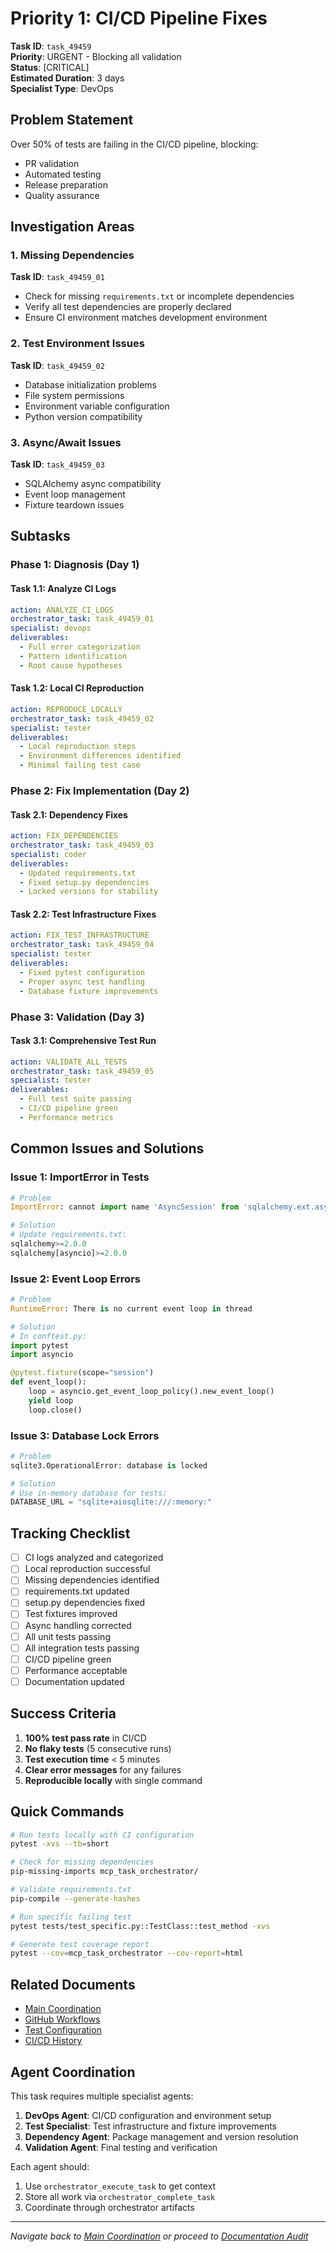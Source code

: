 # Priority 1: CI/CD Pipeline Fixes

**Task ID**: `task_49459`  
**Priority**: URGENT - Blocking all validation  
**Status**: [CRITICAL]  
**Estimated Duration**: 3 days  
**Specialist Type**: DevOps

## Problem Statement

Over 50% of tests are failing in the CI/CD pipeline, blocking:
- PR validation
- Automated testing
- Release preparation
- Quality assurance

## Investigation Areas

### 1. Missing Dependencies
**Task ID**: `task_49459_01`
- Check for missing `requirements.txt` or incomplete dependencies
- Verify all test dependencies are properly declared
- Ensure CI environment matches development environment

### 2. Test Environment Issues
**Task ID**: `task_49459_02`
- Database initialization problems
- File system permissions
- Environment variable configuration
- Python version compatibility

### 3. Async/Await Issues
**Task ID**: `task_49459_03`
- SQLAlchemy async compatibility
- Event loop management
- Fixture teardown issues

## Subtasks

### Phase 1: Diagnosis (Day 1)

#### Task 1.1: Analyze CI Logs
```yaml
action: ANALYZE_CI_LOGS
orchestrator_task: task_49459_01
specialist: devops
deliverables:
  - Full error categorization
  - Pattern identification
  - Root cause hypotheses
```

#### Task 1.2: Local CI Reproduction
```yaml
action: REPRODUCE_LOCALLY
orchestrator_task: task_49459_02
specialist: tester
deliverables:
  - Local reproduction steps
  - Environment differences identified
  - Minimal failing test case
```

### Phase 2: Fix Implementation (Day 2)

#### Task 2.1: Dependency Fixes
```yaml
action: FIX_DEPENDENCIES
orchestrator_task: task_49459_03
specialist: coder
deliverables:
  - Updated requirements.txt
  - Fixed setup.py dependencies
  - Locked versions for stability
```

#### Task 2.2: Test Infrastructure Fixes
```yaml
action: FIX_TEST_INFRASTRUCTURE
orchestrator_task: task_49459_04
specialist: tester
deliverables:
  - Fixed pytest configuration
  - Proper async test handling
  - Database fixture improvements
```

### Phase 3: Validation (Day 3)

#### Task 3.1: Comprehensive Test Run
```yaml
action: VALIDATE_ALL_TESTS
orchestrator_task: task_49459_05
specialist: tester
deliverables:
  - Full test suite passing
  - CI/CD pipeline green
  - Performance metrics
```

## Common Issues and Solutions

### Issue 1: ImportError in Tests
```python
# Problem
ImportError: cannot import name 'AsyncSession' from 'sqlalchemy.ext.asyncio'

# Solution
# Update requirements.txt:
sqlalchemy>=2.0.0
sqlalchemy[asyncio]>=2.0.0
```

### Issue 2: Event Loop Errors
```python
# Problem
RuntimeError: There is no current event loop in thread

# Solution
# In conftest.py:
import pytest
import asyncio

@pytest.fixture(scope="session")
def event_loop():
    loop = asyncio.get_event_loop_policy().new_event_loop()
    yield loop
    loop.close()
```

### Issue 3: Database Lock Errors
```python
# Problem
sqlite3.OperationalError: database is locked

# Solution
# Use in-memory database for tests:
DATABASE_URL = "sqlite+aiosqlite:///:memory:"
```

## Tracking Checklist

- [ ] CI logs analyzed and categorized
- [ ] Local reproduction successful
- [ ] Missing dependencies identified
- [ ] requirements.txt updated
- [ ] setup.py dependencies fixed
- [ ] Test fixtures improved
- [ ] Async handling corrected
- [ ] All unit tests passing
- [ ] All integration tests passing
- [ ] CI/CD pipeline green
- [ ] Performance acceptable
- [ ] Documentation updated

## Success Criteria

1. **100% test pass rate** in CI/CD
2. **No flaky tests** (5 consecutive runs)
3. **Test execution time** < 5 minutes
4. **Clear error messages** for any failures
5. **Reproducible locally** with single command

## Quick Commands

```bash
# Run tests locally with CI configuration
pytest -xvs --tb=short

# Check for missing dependencies
pip-missing-imports mcp_task_orchestrator/

# Validate requirements.txt
pip-compile --generate-hashes

# Run specific failing test
pytest tests/test_specific.py::TestClass::test_method -xvs

# Generate test coverage report
pytest --cov=mcp_task_orchestrator --cov-report=html
```

## Related Documents

- [Main Coordination](../00-main-coordination/index.md)
- [GitHub Workflows](.github/workflows/)
- [Test Configuration](pytest.ini)
- [CI/CD History](../tracking/cicd-history.md)

## Agent Coordination

This task requires multiple specialist agents:

1. **DevOps Agent**: CI/CD configuration and environment setup
2. **Test Specialist**: Test infrastructure and fixture improvements
3. **Dependency Agent**: Package management and version resolution
4. **Validation Agent**: Final testing and verification

Each agent should:
1. Use `orchestrator_execute_task` to get context
2. Store all work via `orchestrator_complete_task`
3. Coordinate through orchestrator artifacts

---

*Navigate back to [Main Coordination](../00-main-coordination/index.md) or proceed to [Documentation Audit](../02-documentation-audit/index.md)*